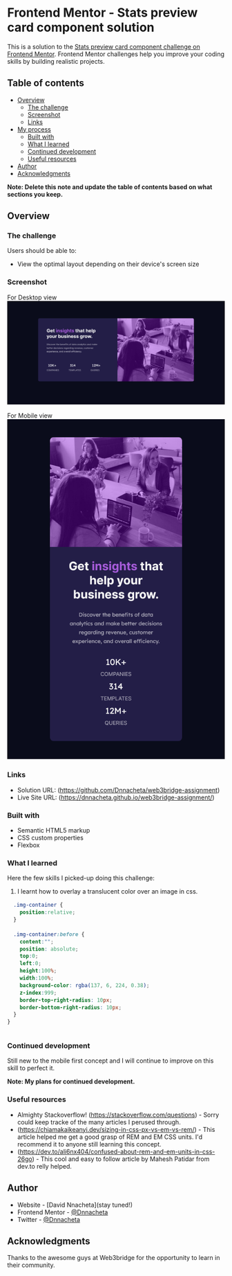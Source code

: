 # Frontend Mentor - Stats preview card component solution

This is a solution to the [Stats preview card component challenge on Frontend Mentor](https://www.frontendmentor.io/challenges/stats-preview-card-component-8JqbgoU62). Frontend Mentor challenges help you improve your coding skills by building realistic projects. 

## Table of contents

- [Overview](#overview)
  - [The challenge](#the-challenge)
  - [Screenshot](#screenshot)
  - [Links](#links)
- [My process](#my-process)
  - [Built with](#built-with)
  - [What I learned](#what-i-learned)
  - [Continued development](#continued-development)
  - [Useful resources](#useful-resources)
- [Author](#author)
- [Acknowledgments](#acknowledgments)

**Note: Delete this note and update the table of contents based on what sections you keep.**

## Overview

### The challenge

Users should be able to:

- View the optimal layout depending on their device's screen size

### Screenshot
For Desktop view
![](./design/Screenshot-desk.png)

For Mobile view
![](./design/Screenshot-mob.png)
### Links

- Solution URL: (https://github.com/Dnnacheta/web3bridge-assignment)
- Live Site URL: (https://dnnacheta.github.io/web3bridge-assignment/)

### Built with

- Semantic HTML5 markup
- CSS custom properties
- Flexbox
<!-- - [React](https://reactjs.org/) - JS library
- [Next.js](https://nextjs.org/) - React framework
- [Styled Components](https://styled-components.com/) - For styles -->

### What I learned

Here the few skills I picked-up doing this challenge:

1.  I learnt how to overlay a translucent color over an image in css.

```css
  .img-container {
    position:relative;
  }
  
  .img-container:before {
    content:"";
    position: absolute;
    top:0;
    left:0;
    height:100%;
    width:100%;
    background-color: rgba(137, 6, 224, 0.38);
    z-index:999;
    border-top-right-radius: 10px;
    border-bottom-right-radius: 10px;
  }
}
```
```
```
### Continued development

Still new to the mobile first concept and I will continue to improve on this skill to perfect it.

**Note: My plans for continued development.**

### Useful resources

- Almighty Stackoverflow! (https://stackoverflow.com/questions) - Sorry could keep tracke of the many articles I perused through. 
- (https://chiamakaikeanyi.dev/sizing-in-css-px-vs-em-vs-rem/) - This article helped me get a good grasp of REM and EM CSS units. I'd recommend it to anyone still learning this concept.
- (https://dev.to/ali6nx404/confused-about-rem-and-em-units-in-css-26go) - This cool and easy to follow article by Mahesh Patidar from dev.to relly helped.

## Author

- Website - [David Nnacheta](stay tuned!)
- Frontend Mentor - [@Dnnacheta](https://www.frontendmentor.io/profile/Dnnacheta)
- Twitter - [@Dnnacheta](https://www.twitter.com/dnnacheta)

## Acknowledgments

Thanks to the awesome guys at Web3bridge for the opportunity to learn in their community.